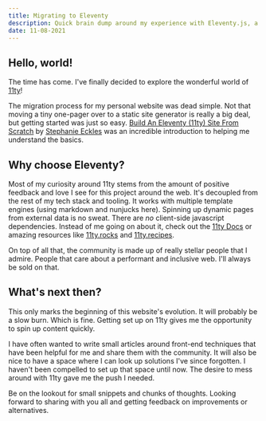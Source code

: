 ```yaml
---
title: Migrating to Eleventy
description: Quick brain dump around my experience with Eleventy.js, a static site generator.
date: 11-08-2021
---
```


## Hello, world!

The time has come. I've finally decided to explore the wonderful world of [11ty](https://www.11ty.dev/)!

The migration process for my personal website was dead simple. Not that moving a tiny one-pager over to a static site generator is really a big deal, but getting started was just so easy. [Build An Eleventy (11ty) Site From Scratch](https://egghead.io/courses/build-an-eleventy-11ty-site-from-scratch-bfd3) by [Stephanie Eckles](https://www.11ty.dev/authors/5t3ph/) was an incredible introduction to helping me understand the basics.

## Why choose Eleventy?

Most of my curiosity around 11ty stems from the amount of positive feedback and love I see for this project around the web. It's decoupled from the rest of my tech stack and tooling. It works with multiple template engines (using markdown and nunjucks here). Spinning up dynamic pages from external data is no sweat. There are _no_ client-side javascript dependencies. Instead of me going on about it, check out the [11ty Docs](https://www.11ty.dev/docs/) or amazing resources like [11ty.rocks](https://11ty.rocks/) and [11ty.recipes](https://11ty.recipes/).

On top of all that, the community is made up of really stellar people that I admire. People that care about a performant and inclusive web. I'll always be sold on that.

## What's next then?

This only marks the beginning of this website's evolution. It will probably be a slow burn. Which is fine. Getting set up on 11ty gives me the opportunity to spin up content quickly.

I have often wanted to write small articles around front-end techniques that have been helpful for me and share them with the community. It will also be nice to have a space where I can look up solutions I've since forgotten. I haven't been compelled to set up that space until now. The desire to mess around with 11ty gave me the push I needed.

Be on the lookout for small snippets and chunks of thoughts. Looking forward to sharing with you all and getting feedback on improvements or alternatives.
